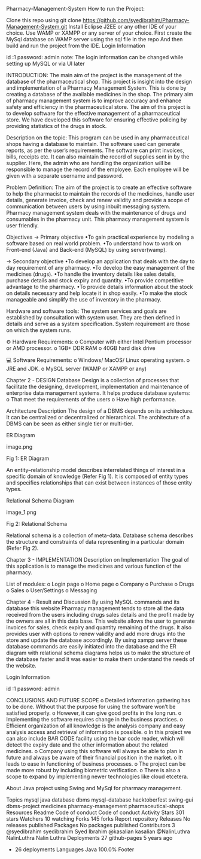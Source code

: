Pharmacy-Management-System
How to run the Project:

Clone this repo using
git clone https://github.com/syedibrahim/Pharmacy-Management-System.git
Install Eclipse J2EE or any other IDE of your choice.
Use WAMP or XAMPP or any server of your choice.
First create the MySql database on WAMP server using the sql file in the repo
And then build and run the project from the IDE.
Login Information

id :1
password: admin 
note: The login information can be changed while setting up MySQL or via UI later

INTRODUCTION:
The main aim of the project is the management of the database of the pharmaceutical shop. This project is insight into the design and implementation of a Pharmacy Management System. This is done by creating a database of the available medicines in the shop. The primary aim of pharmacy management system is to improve accuracy and enhance safety and efficiency in the pharmaceutical store. The aim of this project is to develop software for the effective management of a pharmaceutical store. We have developed this software for ensuring effective policing by providing statistics of the drugs in stock.

Description on the topic:
This program can be used in any pharmaceutical shops having a database to maintain. The software used can generate reports, as per the user’s requirements. The software can print invoices, bills, receipts etc. It can also maintain the record of supplies sent in by the supplier. Here, the admin who are handling the organization will be responsible to manage the record of the employee. Each employee will be given with a separate username and password.

Problem Definition:
The aim of the project is to create an effective software to help the pharmacist to maintain the records of the medicines, handle user details, generate invoice, check and renew validity and provide a scope of communication between users by using inbuilt messaging system. Pharmacy management system deals with the maintenance of drugs and consumables in the pharmacy unit. This pharmacy management system is user friendly.

Objectives
-> Primary objective
•To gain practical experience by modeling a software based on real world problem.
•To understand how to work on Front-end (Java) and Back-end (MySQL) by using server(wamp).

-> Secondary objective
•To develop an application that deals with the day to day requirement of any pharmacy.
•To develop the easy management of the medicines (drugs).
•To handle the inventory details like sales details, purchase details and stock expiry and quantity.
•To provide competitive advantage to the pharmacy.
•To provide details information about the stock on details necessary and help locate it in shop easily.
•To make the stock manageable and simplify the use of inventory in the pharmacy.

Hardware and software tools:
The system services and goals are established by consultation with system user. They are then defined in details and serve as a system specification. System requirement are those on which the system runs.


⚙️ Hardware Requirements:
o Computer with either Intel Pentium processor or AMD processor.
o 1GB+ DDR RAM
o 40GB hard disk drive

💻 Software Requirements:
o Windows/ MacOS/ Linux operating system.
o JRE and JDK.
o MySQL server (WAMP or XAMPP or any)

Chapter 2 - DESIGN
Database Design is a collection of processes that facilitate the designing, development, implementation and maintenance of enterprise data management systems.
It helps produce database systems:
o That meet the requirements of the users
o Have high performance.


Architecture Description
The design of a DBMS depends on its architecture. It can be centralized or decentralized or hierarchical. The architecture of a DBMS can be seen as either single tier or multi-tier.

ER Diagram

image.png

Fig 1: ER Diagram

An entity–relationship model describes interrelated things of interest in a specific domain of knowledge (Refer Fig 1). It is composed of entity types and specifies relationships that can exist between instances of those entity types.

Relational Schema Diagram

image_1.png

Fig 2: Relational Schema

Relational schema is a collection of meta-data. Database schema describes the structure and constraints of data representing in a particular domain (Refer Fig 2).

Chapter 3 - IMPLEMENTATION
Description on Implementation
The goal of this application is to manage the medicines and various function of the pharmacy.

List of modules:
o Login page
o Home page
o Company
o Purchase
o Drugs
o Sales
o User/Settings
o Messaging

Chapter 4 - Result and Discussion
By using MySQL commands and its database this website Pharmacy management tends to store all the data received from the users including drugs sales details and the profit made by the owners are all in this data base. This website allows the user to generate invoices for sales, check expiry and quantity remaining of the drugs. It also provides user with options to renew validity and add more drugs into the store and update the database accordingly. By using xampp server these database commands are easily initiated into the database and the ER diagram with relational schema diagrams helps us to make the structure of the database faster and it was easier to make them understand the needs of the website.

Login Information

id :1
password: admin 

CONCLUSIONS AND FUTURE SCOPE
o Detailed information gathering has to be done. Without that the purpose for using the software won’t be satisfied properly.
o However, it can give good profits in the long run.
o Implementing the software requires change in the business practices.
o Efficient organization of all knowledge is the analysis company and easy analysis access and retrieval of information is possible.
o In this project we can also include BAR CODE facility using the bar code reader, which will detect the expiry date and the other information about the related medicines.
o Company using this software will always be able to plan in future and always be aware of their financial position in the market.
o It leads to ease in functioning of business processes.
o The project can be made more robust by including biometric verification.
o There is also a scope to expand by implementing newer technologies like cloud etcetera.

About
Java project using Swing and MySql for pharmacy management.

Topics
mysql java database dbms mysql-database hacktoberfest swing-gui dbms-project medicines pharmacy-management pharmaceutical-shops
Resources
 Readme
Code of conduct
 Code of conduct
 Activity
Stars
 301 stars
Watchers
 10 watching
Forks
 145 forks
Report repository
Releases
No releases published
Packages
No packages published
Contributors
3
@syedibrahim
syedibrahim Syed Ibrahim
@kasalian
kasalian
@NalinLuthra
NalinLuthra Nalin Luthra
Deployments
27
 github-pages 5 years ago
+ 26 deployments
Languages
Java
100.0%
Footer
